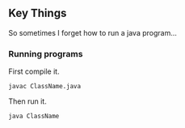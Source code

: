 ## Key Things

So sometimes I forget how to run a java program...

### Running programs

First compile it.

`javac ClassName.java`

Then run it.

`java ClassName`
